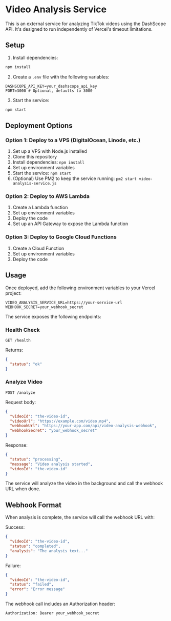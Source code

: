 # Video Analysis Service

This is an external service for analyzing TikTok videos using the DashScope API. It's designed to run independently of Vercel's timeout limitations.

## Setup

1. Install dependencies:
```bash
npm install
```

2. Create a `.env` file with the following variables:
```
DASHSCOPE_API_KEY=your_dashscope_api_key
PORT=3000 # Optional, defaults to 3000
```

3. Start the service:
```bash
npm start
```

## Deployment Options

### Option 1: Deploy to a VPS (DigitalOcean, Linode, etc.)

1. Set up a VPS with Node.js installed
2. Clone this repository
3. Install dependencies: `npm install`
4. Set up environment variables
5. Start the service: `npm start`
6. (Optional) Use PM2 to keep the service running: `pm2 start video-analysis-service.js`

### Option 2: Deploy to AWS Lambda

1. Create a Lambda function
2. Set up environment variables
3. Deploy the code
4. Set up an API Gateway to expose the Lambda function

### Option 3: Deploy to Google Cloud Functions

1. Create a Cloud Function
2. Set up environment variables
3. Deploy the code

## Usage

Once deployed, add the following environment variables to your Vercel project:

```
VIDEO_ANALYSIS_SERVICE_URL=https://your-service-url
WEBHOOK_SECRET=your_webhook_secret
```

The service exposes the following endpoints:

### Health Check

```
GET /health
```

Returns:
```json
{
  "status": "ok"
}
```

### Analyze Video

```
POST /analyze
```

Request body:
```json
{
  "videoId": "the-video-id",
  "videoUrl": "https://example.com/video.mp4",
  "webhookUrl": "https://your-app.com/api/video-analysis-webhook",
  "webhookSecret": "your_webhook_secret"
}
```

Response:
```json
{
  "status": "processing",
  "message": "Video analysis started",
  "videoId": "the-video-id"
}
```

The service will analyze the video in the background and call the webhook URL when done.

## Webhook Format

When analysis is complete, the service will call the webhook URL with:

Success:
```json
{
  "videoId": "the-video-id",
  "status": "completed",
  "analysis": "The analysis text..."
}
```

Failure:
```json
{
  "videoId": "the-video-id",
  "status": "failed",
  "error": "Error message"
}
```

The webhook call includes an Authorization header:
```
Authorization: Bearer your_webhook_secret
```
